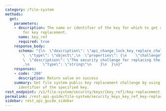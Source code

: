 ```yaml
---
category: /file-system
methods:
  get:
    parameters:
    - description: The name or identifier of the key for which to get a security challenge
        for key replacement.
      name: key_ref
      required: true
    response_body:
      schema: "{\n  \"description\": \"api_change_lock_key_replace_challenge\",\n\
        \  \"type\": \"object\",\n  \"properties\": {\n    \"challenge\": {\n    \
        \  \"description\": \"The security challenge for replacing the specified key.\"\
        ,\n      \"type\": \"string\"\n    }\n  }\n}"
    responses:
    - code: '200'
      description: Return value on success
    summary: Get file system public key replacement challenge by using the name or
      identifier of the specified key.
rest_endpoint: /v1/file-system/security/keys/{key_ref}/key-replacement-challenge
permalink: /rest-api-guide/file-system/security_keys_key_ref_key-replacement-challenge.html
sidebar: rest_api_guide_sidebar
---
```

